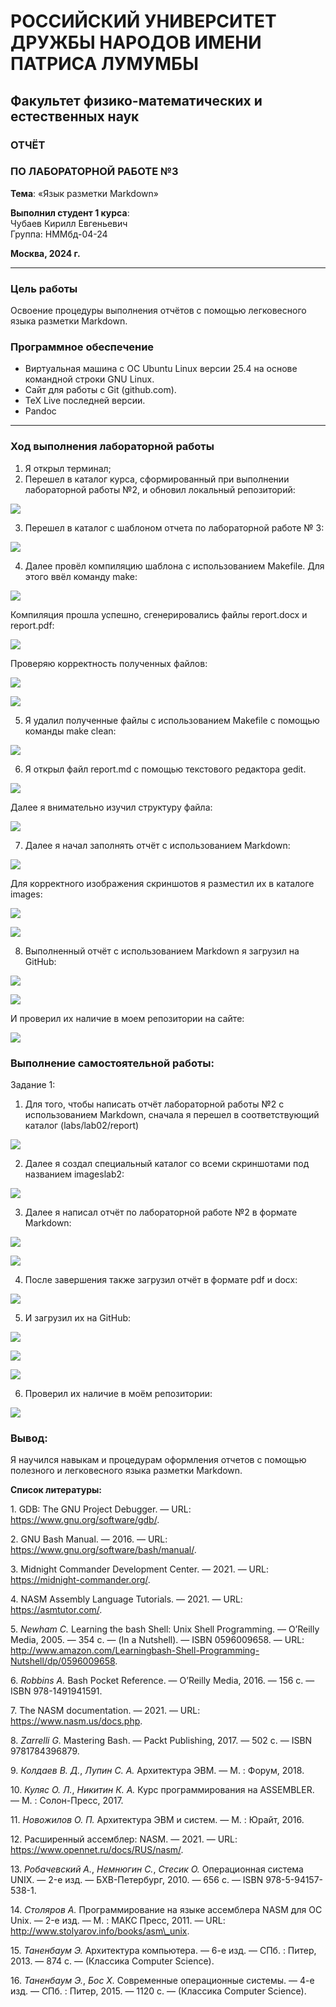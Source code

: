 ﻿# РОССИЙСКИЙ УНИВЕРСИТЕТ ДРУЖБЫ НАРОДОВ ИМЕНИ ПАТРИСА ЛУМУМБЫ
## Факультет физико-математических и естественных наук  

### ОТЧЁТ  
### ПО ЛАБОРАТОРНОЙ РАБОТЕ №3  
**Тема**: «Язык разметки Markdown»

**Выполнил студент 1 курса**:  
Чубаев Кирилл Евгеньевич  
Группа: НММбд-04-24  

**Москва, 2024 г.**

---

### Цель работы
Освоение процедуры выполнения отчётов с помощью легковесного языка разметки Markdown.

### Программное обеспечение
- Виртуальная машина с ОС Ubuntu Linux версии 25.4 на основе командной строки GNU Linux.
- Сайт для работы с Git (github.com).
- TeX Live последней версии.
- Pandoc
---

### Ход выполнения лабораторной работы
  1) Я открыл терминал;
  2) Перешел в каталог курса, сформированный при выполнении лабораторной работы №2, и обновил локальный репозиторий:

![](images/image001.png)

  3) Перешел в каталог с шаблоном отчета по лабораторной работе № 3:

![](images/image003.png)

  4) Далее провёл компиляцию шаблона с использованием Makefile. Для этого ввёл команду make:

![](images/image005.png)

  Компиляция прошла успешно, сгенерировались файлы report.docx и report.pdf:

![](images/image007.png)

  Проверяю корректность полученных файлов:

![](images/image008.png)

![](images/image010.png)

  5) Я удалил полученные файлы с использованием Makefile с помощью команды make clean:

![](images/image012.png)

  6) Я открыл файл report.md с помощью текстового редактора gedit.

![](images/image014.png)

  Далее я внимательно изучил структуру файла:

![](images/image016.png)

  7) Далее я начал заполнять отчёт с использованием Markdown:

![](images/image018.png)

  Для корректного изображения скриншотов я разместил их в каталоге images:

![](images/image020.png)

![](images/image022.png)

  8) Выполненный отчёт с использованием Markdown я загрузил на GitHub:

![](images/image024.png)

![](images/image026.png)

  И проверил их наличие в моем репозитории на сайте:

![](images/image028.png)

### Выполнение самостоятельной работы:

  Задание 1:

  1) Для того, чтобы написать отчёт лабораторной работы №2 с использованием Markdown, сначала я перешел в соответствующий каталог (labs/lab02/report)

![](images/images030.png)

  2) Далее я создал специальный каталог со всеми скриншотами под названием imageslab2:

![](images/image032.png)

  3) Далее я написал отчёт по лабораторной работе №2 в формате Markdown:

![](images/image034.png)

![](images/image036.png)

  4) После завершения также загрузил отчёт в формате pdf и docx:

![](images/image038.png)

  5) И загрузил их на GitHub:

![](images/image040.png)

![](images/image042.png)

![](images/image044.png)

  6) Проверил их наличие в моём репозитории:

![](images/image046.png)

### Вывод: 
  Я научился навыкам и процедурам оформления отчетов с помощью полезного и легковесного языка разметки Markdown.

**Список литературы:**

1\. GDB: The GNU Project Debugger. — URL: https://www.gnu.org/software/gdb/.

2\. GNU Bash Manual. — 2016. — URL: https://www.gnu.org/software/bash/manual/.

3\. Midnight Commander Development Center. — 2021. — URL: https://midnight-commander.org/.

4\. NASM Assembly Language Tutorials. — 2021. — URL: https://asmtutor.com/.

5\. *Newham C.* Learning the bash Shell: Unix Shell Programming. — O’Reilly Media, 2005. — 354 с. — (In a Nutshell). — ISBN 0596009658. — URL: http://www.amazon.com/Learningbash-Shell-Programming-Nutshell/dp/0596009658.

6\. *Robbins A.* Bash Pocket Reference. — O’Reilly Media, 2016. — 156 с. — ISBN 978-1491941591.

7\. The NASM documentation. — 2021. — URL: https://www.nasm.us/docs.php.

8\. *Zarrelli G.* Mastering Bash. — Packt Publishing, 2017. — 502 с. — ISBN 9781784396879.

9\. *Колдаев В. Д.*, *Лупин С. А.* Архитектура ЭВМ. — М. : Форум, 2018.

10\. *Куляс О. Л.*, *Никитин К. А.* Курс программирования на ASSEMBLER. — М. : Солон-Пресс, 2017.

11\. *Новожилов О. П.* Архитектура ЭВМ и систем. — М. : Юрайт, 2016.

12\. Расширенный ассемблер: NASM. — 2021. — URL: https://www.opennet.ru/docs/RUS/nasm/.

13\. *Робачевский А.*, *Немнюгин С.*, *Стесик О.* Операционная система UNIX. — 2-е изд. — БХВ-Петербург, 2010. — 656 с. — ISBN 978-5-94157-538-1.

14\. *Столяров А.* Программирование на языке ассемблера NASM для ОС Unix. — 2-е изд. — М. : МАКС Пресс, 2011. — URL: http://www.stolyarov.info/books/asm\_unix.

15\. *Таненбаум Э.* Архитектура компьютера. — 6-е изд. — СПб. : Питер, 2013. — 874 с. — (Классика Computer Science).

16\. *Таненбаум Э.*, *Бос Х.* Современные операционные системы. — 4-е изд. — СПб. : Питер, 2015. — 1120 с. — (Классика Computer Science).
